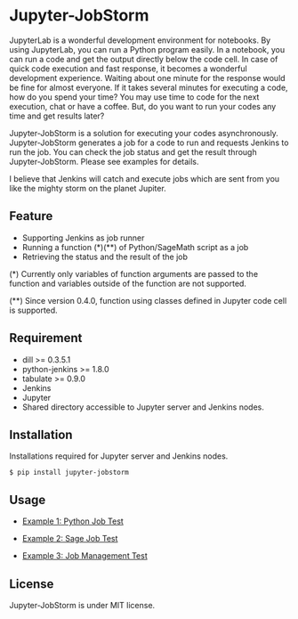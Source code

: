 # Jupyter-JobStorm

JupyterLab is a wonderful development environment for notebooks.
By using JupyterLab, you can run a Python program easily.
In a notebook, you can run a code and get the output directly below the code cell.
In case of quick code execution and fast response, it becomes a wonderful development experience.
Waiting about one minute for the response would be fine for almost everyone.
If it takes several minutes for executing a code, how do you spend your time?
You may use time to code for the next execution, chat or have a coffee.
But, do you want to run your codes any time and get results later?

Jupyter-JobStorm is a solution for executing your codes asynchronously.
Jupyter-JobStorm generates a job for a code to run and requests Jenkins to run the job.
You can check the job status and get the result through Jupyter-JobStorm.
Please see examples for details.

I believe that Jenkins will catch and execute jobs which are sent from you like the mighty storm on the planet Jupiter.

## Feature

- Supporting Jenkins as job runner
- Running a function (\*)(\*\*) of Python/SageMath script as a job
- Retrieving the status and the result of the job

(\*) Currently only variables of function arguments are passed to the function and variables outside of the function are not supported.

(\*\*) Since version 0.4.0, function using classes defined in Jupyter code cell is supported.

## Requirement

- dill >= 0.3.5.1
- python-jenkins >= 1.8.0
- tabulate >= 0.9.0
- Jenkins
- Jupyter
- Shared directory accessible to Jupyter server and Jenkins nodes.

## Installation

Installations required for Jupyter server and Jenkins nodes.

```console
$ pip install jupyter-jobstorm
```

## Usage

- [Example 1: Python Job Test](https://github.com/schrodingers-koala/jupyter-jobstorm/blob/main/example/job_test.ipynb)

- [Example 2: Sage Job Test](https://github.com/schrodingers-koala/jupyter-jobstorm/blob/main/example/sage_job_test.ipynb)

- [Example 3: Job Management Test](https://github.com/schrodingers-koala/jupyter-jobstorm/blob/main/example/job_management.ipynb)

## License

Jupyter-JobStorm is under MIT license.
